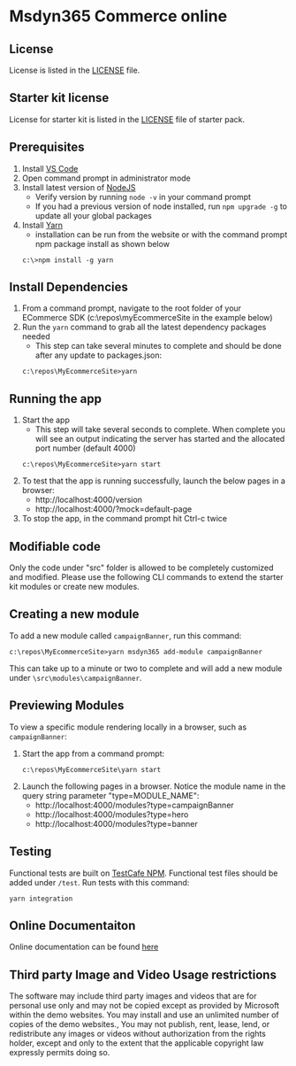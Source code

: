 # Msdyn365 Commerce online

## License
License is listed in the [LICENSE](./LICENSE) file.

## Starter kit license
License for starter kit is listed in the [LICENSE](./module-library/LICENSE) file of starter pack.

## Prerequisites
1. Install [VS Code](https://code.visualstudio.com/)
1. Open command prompt in administrator mode
1. Install latest version of [NodeJS](https://nodejs.org/en/download/)
    * Verify version by running ```node -v``` in your command prompt
    * If you had a previous version of node installed, run ```npm upgrade -g``` to update all your global packages
1. Install [Yarn](https://yarnpkg.com/en/docs/install)
    * installation can be run from the website or with the command prompt npm package install as shown below
    ```
    c:\>npm install -g yarn
    ```

## Install Dependencies
1. From a command prompt, navigate to the root folder of your ECommerce SDK (c:\repos\myEcommerceSite in the example below)
1. Run the `yarn` command to grab all the latest dependency packages needed
    * This step can take several minutes to complete and should be done after any update to packages.json:
    ```
    c:\repos\MyEcommerceSite>yarn
    ```

## Running the app
1. Start the app
    * This step will take several seconds to complete.  When complete you will see an output indicating the server has started and the allocated port number (default 4000)
    ```
    c:\repos\MyEcommerceSite>yarn start
    ```
1. To test that the app is running successfully, launch the below pages in a browser:
    * http://localhost:4000/version
    * http://localhost:4000/?mock=default-page
1. To stop the app, in the command prompt hit Ctrl-c twice

## Modifiable code
Only the code under "src" folder is allowed to be completely customized and modified. Please use the following CLI commands to extend the starter kit modules or create new modules.

## Creating a new module
To add a new module called `campaignBanner`, run this command:
```
c:\repos\MyEcommerceSite>yarn msdyn365 add-module campaignBanner
```
This can take up to a minute or two to complete and will add a new module under `\src\modules\campaignBanner`.

## Previewing Modules
To view a specific module rendering locally in a browser, such as `campaignBanner`:
1. Start the app from a command prompt:
    ```
    c:\repos\MyEcommerceSite\yarn start
    ```
2. Launch the following pages in a browser.  Notice the module name in the query string parameter "type=MODULE_NAME":
    * http://localhost:4000/modules?type=campaignBanner
    * http://localhost:4000/modules?type=hero
    * http://localhost:4000/modules?type=banner

## Testing
Functional tests are built on [TestCafe NPM](https://www.npmjs.com/package/testcafe).
Functional test files should be added under `/test`. Run tests with this command:
```
yarn integration
```

## Online Documentaiton
Online documentation can be found [here](https://docs.microsoft.com/en-us/dynamics365/commerce/e-commerce-extensibility/overview)

## Third party Image and Video Usage restrictions

The software may include third party images and videos that are for personal use only and may not be copied except as provided by Microsoft within the demo websites.  You may install and use an unlimited number of copies of the demo websites., You may not publish, rent, lease, lend, or redistribute any images or videos without authorization from the rights holder, except and only to the extent that the applicable copyright law expressly permits doing so.
